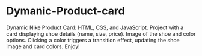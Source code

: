 # Dymanic-Product-card
Dynamic Nike Product Card: HTML, CSS, and JavaScript. Project with a card displaying shoe details (name, size, price). Image of the shoe and color options. Clicking a color triggers a transition effect, updating the shoe image and card colors. Enjoy!
